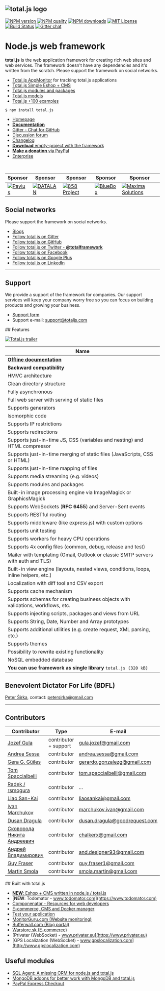 ![total.js logo](https://www.totaljs.com/img/logo-github.png)
---
[![NPM version][npm-version-image]][npm-url] [![NPM quality][npm-quality]](http://packagequality.com/#?package=total.js) [![NPM downloads][npm-downloads-image]][npm-url] [![MIT License][license-image]][license-url] [![Build Status][travis-image]][travis-url] [![Gitter chat](https://badges.gitter.im/totaljs/framework.png)](https://gitter.im/totaljs/framework)

Node.js web framework
=====================

__total.js__ is the web application framework for creating rich web sites and web services. The framework doesn't have any dependencies and it's written from the scratch. Please support the framework on social networks.


- [Total.js AppMonitor](https://www.totaljs.com/monitor/) for tracking total.js applications
- [Total.js Simple Eshop + CMS](http://www.totaljs.com/eshop)
- [Total.js modules and packages](https://github.com/totaljs/modules)
- [Total.js models](https://github.com/totaljs/models)
- [Total.js +100 examples](https://github.com/totaljs/examples)


```
$ npm install total.js
```

- [Homepage](http://www.totaljs.com)
- [__Documentation__](http://docs.totaljs.com)
- [Gitter - Chat for GitHub](https://gitter.im/totaljs/framework)
- [Discussion forum](https://groups.google.com/forum/#!forum/totaljs)
- [Changelog](https://github.com/totaljs/framework/blob/master/changes.txt)
- [__Download__ empty-project with the framework](https://github.com/totaljs/framework/releases)
- [__Make a donation__ via PayPal](http://www.totaljs.com/#make-a-donation)
- [Enterprise](http://www.nodejsenterprise.com)

&nbsp;

| Sponsor | Sponsor | Sponsor | Sponsor | Sponsor |
|------|------|------|------|------|
| [![Payius](https://www.totaljs.com/img/logo-payius.png)](http://www.payius.com) | [![DATALAN](https://www.totaljs.com/img/logo-datalan.png)](http://www.datalan.sk) | [![858 Project](https://www.totaljs.com/img/logo-858.png)](http://www.858project.com) | [![BlueBox](https://www.totaljs.com/img/logo-bluebox.png)](http://www.bbox.es/) | [![Maxima Solutions](https://www.totaljs.com/img/logo-maxima.png)](https://maxima-solutions.com/) |

## Social networks

Please support the framework on social networks.

- [Blogs](https://bufferwall.com/explore/?tag=total.js)
- [Follow total.js on Gitter](https://gitter.im/totaljs/framework)
- [Follow total.js on GitHub](https://github.com/totaljs/framework)
- [Follow total.js on Twitter - __@totalframework__](https://twitter.com/totalframework)
- [Follow total.js on Facebook](https://www.facebook.com/totaljs.web.framework)
- [Follow total.js on Google Plus](https://plus.google.com/u/0/113175077493180148081/posts)
- [Follow total.js on LinkedIn](https://www.linkedin.com/groups/totaljs-8109884)

---

## Support

We provide a support of the framework for companies. Our support services will keep your company worry free so you can focus on building products and growing your business.

- [Support form](http://www.totaljs.com/support/)
- Support e-mail: <support@totaljs.com>

## Features

[![Total.js trailer](https://www.totaljs.com/img/github-video.png)](https://vimeo.com/134131056)

| Name |
|------|
| [__Offline documentation__](http://docs.totaljs.com) |
| __Backward compatibility__ |
| HMVC architecture |
| Clean directory structure |
| Fully asynchronous |
| Full web server with serving of static files |
| Supports generators |
| Isomorphic code |
| Supports IP restrictions |
| Supports redirections |
| Supports just-in-time JS, CSS (variables and nesting) and HTML compressor |
| Supports just-in-time merging of static files (JavaScripts, CSS or HTML) |
| Supports just-in-time mapping of files |
| Supports media streaming (e.g. videos) |
| Supports modules and packages |
| Built-in image processing engine via ImageMagick or GraphicsMagick |
| Supports WebSockets (__RFC 6455__) and Server-Sent events |
| Supports RESTful routing |
| Supports middleware (like express.js) with custom options |
| Supports unit testing |
| Supports workers for heavy CPU operations |
| Supports 4x config files (common, debug, release and test) |
| Mailer with templating (Gmail, Outlook or classic SMTP servers with auth and TLS) |
| Built-in view engine (layouts, nested views, conditions, loops, inline helpers, etc.) |
| Localization with diff tool and CSV export |
| Supports cache mechanism |
| Supports schemas for creating business objects with validations, workflows, etc. |
| Supports injecting scripts, packages and views from URL |
| Supports String, Date, Number and Array prototypes |
| Supports additional utilities (e.g. create request, XML parsing, etc.) |
| Supports themes |
| Possibility to rewrite existing functionality |
| NoSQL embedded database |
| __You can use framework as single library__ `total.js (320 kB)` |

## Benevolent Dictator For Life (BDFL)

[Peter Širka](http://www.petersirka.eu), contact: <petersirka@gmail.com>

---

## Contributors

| Contributor | Type | E-mail |
|-------------|------|--------|
| [Jozef Gula](https://github.com/JozefGula) | contributor + support | <gula.jozef@gmail.com> |
| [Andrea Sessa](https://github.com/asessa) | contributor | <andrea.sessa@gmail.com> |
| [Gera G. Güiles](https://github.com/Maxima-Solutions) | contributor | <gerardo.gonzalezg@gmail.com> |
| [Tom Spaccialbelli](https://github.com/harry-stot) | contributor | <tom.spaccialbelli@gmail.com> |
| [Radek / rsmogura](https://github.com/rsmogura) | contributor | ... |
| [Liao San-Kai](https://github.com/liaosankai) | contributor | <liaosankai@gmail.com> |
| [Ivan Marchukov](https://github.com/deadman2000) | contributor | <marchukov.ivan@gmail.com> |
| [Dusan Dragula](https://github.com/DusanDragulaGR) | contributor | <dusan.dragula@goodrequest.com> |
| [Сковорода Никита Андреевич](https://github.com/ChALkeR) | contributor | <chalkerx@gmail.com> |
| [Андрей Владимирович](https://github.com/anddesigner) | contributor | <and.designer93@gmail.com> |
| [Guy Fraser](https://github.com/aubergine10) | contributor | <guy.fraser1@gmail.com> |
| [Martin Smola](https://github.com/molda) | contributor | <smola.martin@gmail.com> |

## Built with total.js

- [__NEW__: Eshop + CMS written in node.js / total.js](http://www.totaljs.com/eshop)
- [__NEW__: Todomator - www.todomator.com](https://www.todomator.com)
- [Componenator - Resources for web developers](http://www.componentator.com)
- [E-commerce, CMS and Docker manager](http://nowitssimple.com/)
- [Test your application](http://www.testerleader.com/)
- [MonitorGuru.com (Website monitoring)](https://www.monitorguru.com)
- [Bufferwall.com (Blog portal)](https://bufferwall.com)
- [Warstore.sk (E-commerce)](https://www.warstore.sk)
- [Privater (WebSocket) - www.privater.eu](https://www.privater.eu)
- [GPS Localization (WebSocket) - www.gpslocalization.com](http://www.gpslocalization.com)

## Useful modules

- [SQL Agent: A missing ORM for node.js and total.js](https://github.com/petersirka/node-sqlagent)
- [MongoDB addons for better work with MongoDB and total.js](https://github.com/petersirka/mongodb-addons)
- [PayPal Express Checkout](https://github.com/petersirka/node-paypal-express-checkout)

[license-image]: https://img.shields.io/badge/license-MIT-blue.svg?style=flat
[license-url]: license.txt

[npm-url]: https://npmjs.org/package/total.js
[npm-version-image]: https://img.shields.io/npm/v/total.js.svg?style=flat
[npm-downloads-image]: https://img.shields.io/npm/dm/total.js.svg?style=flat
[npm-quality]: http://npm.packagequality.com/shield/total.js.svg

[travis-url]: https://travis-ci.org/totaljs/framework
[travis-image]: https://img.shields.io/travis/totaljs/framework.svg?style=flat
